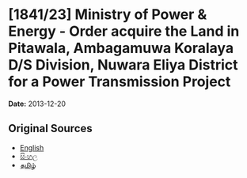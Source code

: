 # [1841/23] Ministry of Power & Energy - Order acquire the Land in Pitawala, Ambagamuwa Koralaya D/S Division, Nuwara Eliya District for a Power Transmission Project

**Date:** 2013-12-20

## Original Sources

- [English](https://documents.gov.lk/view/extra-gazettes/2013/12/1841-23_E.pdf)
- [සිංහල](https://documents.gov.lk/view/extra-gazettes/2013/12/1841-23_S.pdf)
- [தமிழ்](https://documents.gov.lk/view/extra-gazettes/2013/12/1841-23_T.pdf)

